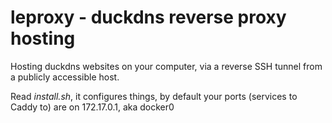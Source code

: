 # leproxy - duckdns reverse proxy hosting

Hosting duckdns websites on your computer, via a reverse SSH tunnel from a publicly accessible host.

Read *install.sh*, it configures things, by default your ports (services to Caddy to) are on 172.17.0.1, aka docker0

